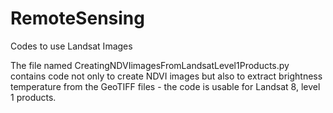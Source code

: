 # RemoteSensing
Codes to use Landsat Images

The file named CreatingNDVIimagesFromLandsatLevel1Products.py contains code not only to create NDVI images but 
also to extract brightness temperature from the GeoTIFF files - the code is usable for Landsat 8, level 1 products.
